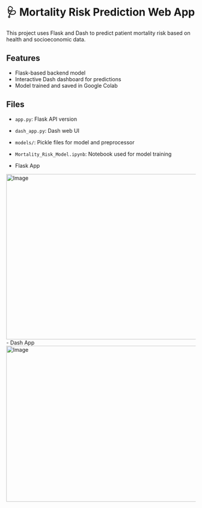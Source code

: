 # 🩺 Mortality Risk Prediction Web App

This project uses Flask and Dash to predict patient mortality risk based on health and socioeconomic data.

## Features
- Flask-based backend model
- Interactive Dash dashboard for predictions
- Model trained and saved in Google Colab

## Files
- `app.py`: Flask API version
- `dash_app.py`: Dash web UI
- `models/`: Pickle files for model and preprocessor
- `Mortality_Risk_Model.ipynb`: Notebook used for model training

- Flask App
<img width="930" height="440" alt="Image" src="https://github.com/user-attachments/assets/26351b30-636d-46bf-9b27-7d5e2de868c0" />
- Dash App
<img width="811" height="415" alt="Image" src="https://github.com/user-attachments/assets/0ee94d28-3cdf-4136-9443-26c120b662d1" />
